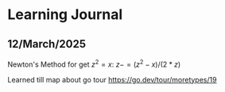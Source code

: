 # Learning Journal

## 12/March/2025

Newton's Method for get $`z^2 = x`$: $`z -= (z^2 - x) / (2 * z)`$

Learned till map about go tour <https://go.dev/tour/moretypes/19>
